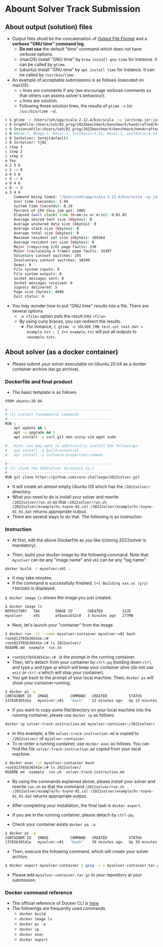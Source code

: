 # Abount Solver Track Submission

## About output (solution) files

- Output files shuld be the concatenation of [Output File Format](https://core-challenge.github.io/2022/#output-file-format) and a **verbose "GNU time" command log**.
  - **Do not use** the default "time" command which does not have verbose options.
  - (macOS) install "GNU time"  by `brew install gnu-time` for instance. It can be called by `gtime`.
  - (ubuntu) install "GNU time" by `apt install time` for instance. It can be called by `/usr/bin/time`.
- An example of acceptable submissions is as follows (executed on macOS).
  - `c` lines are comments if any (we encourage verbose comments so that others can assess solver's behaviour).
  - `a` lines are solution.
  - Following those solution lines, the results of `gtime -v` (or `/usr/bin/time -v`).

```bash
c $ gtime -v /Users/soh/app/scala-2.12.4/bin/scala -cp jar/scop.jar:jar/coresolver_2.12-1.3.5.jar fun.scop.app.isr.IsrSolver -isrsolver tj02 /Users/soh/02_prog/2022benchmark/benchmark/handcrafted/hc-toyyes-01.col /Users/soh/02_prog/2022benchmark/benchmark/handcrafted/hc-toyyes-01_01.dat 
c 0 GraphFile:/Users/soh/02_prog/2022benchmark/benchmark/handcrafted/hc-toyyes-01.col
c 0 InstanceFile:/Users/soh/02_prog/2022benchmark/benchmark/handcrafted/hc-toyyes-01_01.dat
c 0 #Node:7, #Edge:7, #Init:3, InitRatio:0.43, #Goal:3, GoalRatio:0.43
c 0 SatSolver: Sat4j(default)
c 0 IsrSolver: tj02
c step 1
c step 2
c step 3
a Yes
a 2 5 6
c 2 -> 0
a 0 5 6
c 5 -> 4
a 0 4 6
c 0 -> 3
a 3 4 6
	Command being timed: "/Users/soh/app/scala-2.12.4/bin/scala -cp jar/scop.jar:jar/coresolver_2.12-1.3.5.jar fun.scop.app.isr.IsrSolver -isrsolver tj02 /Users/soh/02_prog/2022benchmark/benchmark/handcrafted/hc-toyyes-01.col /Users/soh/02_prog/2022benchmark/benchmark/handcrafted/hc-toyyes-01_01.dat"
	User time (seconds): 1.94
	System time (seconds): 0.19
	Percent of CPU this job got: 208%
	Elapsed (wall clock) time (h:mm:ss or m:ss): 0:01.02
	Average shared text size (kbytes): 0
	Average unshared data size (kbytes): 0
	Average stack size (kbytes): 0
	Average total size (kbytes): 0
	Maximum resident set size (kbytes): 109364
	Average resident set size (kbytes): 0
	Major (requiring I/O) page faults: 230
	Minor (reclaiming a frame) page faults: 34307
	Voluntary context switches: 295
	Involuntary context switches: 18599
	Swaps: 0
	File system inputs: 0
	File system outputs: 0
	Socket messages sent: 0
	Socket messages received: 0
	Signals delivered: 5
	Page size (bytes): 4096
	Exit status: 0
```

- You may wonder how to put "GNU time" results into a file. There are several options
  - `-o <file>` option puts the result into `<file>`
  - By using curly braces, you can redirect the results. 
    - For instance, `{ gtime -v SOLVER_CMD test.col test.dat > example.txt ; } 2>> example.txt` will put all outputs to `<example.txt>`.

## About solver (as a docker container)

- Please submit your solver executable on Ubuntu 20.04 as a docker container archive (tar.gz archive).


### Dockerfile and final product

- The basic template is as follows.

``` bash
FROM ubuntu:20.04

#------------------------------------------------
# (1) install fundamental commands
#------------------------------------------------
RUN \
    apt update && \
    apt -y upgrade && \
    apt install -y curl git man unzip vim wget sudo

#   Hint: you may want to additionally install the followings. 
#   apt install -y build-essential
#   apt install -y software-properties-common

#------------------------------------------------
# (2) clone the 2022solver directory to /
#------------------------------------------------
RUN git clone https://github.com/core-challenge/2022solver.git
```

- It will create an almost empty Ubuntu OS which has the `/2022solver/` directory.
- What you need to do is install your solver and rewrite `/2022solver/run.sh` so that `/2022solver/run.sh /2022solver/example/hc-toyno-01.col /2022solver/example/hc-toyno-01_01.dat` returns appropriate output.
- There are several ways to do that. The following is an instruction.

### Instruction

- At first, edit the above Dockerfile as you like (cloning 2022solver is mandatory).

- Then, build your docker image by the following command. Note that `mysolver` can be any "image name" and `v01` can be any "tag name".

```bash
docker build -t mysolver:v01 .
```

- It may take minutes. 
- If the command is successfully finished, `[+] Building xxx.xs (y/y) FINISHED` is displayed. 

`$ docker image ls` shows the image you just created. 

```bash
$ docker image ls
REPOSITORY   TAG       IMAGE ID       CREATED         SIZE
mysolver     v01       af8aaca552c0   3 minutes ago   277MB
```

- Next, let's launch your "container" from the image. 

```bash
$ docker run -it --name mysolver-container mysolver:v01 bash
root@13765b36541e:/# 
root@13765b36541e:/# ls 2022solver/
README.md  example  run.sh
```

- `root@13765b36541e:/# ` is the prompt in the running container. 
- Then, let's detach from your container by `ctrl-pq` (holding down `ctrl`, and type `p` and type `q`) which will keep your container alive (do not use `exit` or `ctrl-d` which will stop your container). 
- You get back to the prompt of your local machine. Then, `docker ps` will show your container running. 

```bash
$ docker ps -a
CONTAINER ID   IMAGE          COMMAND   CREATED          STATUS          PORTS     NAMES
13765b36541e   mysolver:v01   "bash"    13 minutes ago   Up 13 minutes             mysolver-container
```

- If you want to copy some file/directory on your local machine into the running container, please use `docker cp` as follows:

```bash
docker cp solver-track-instruction.md mysolver-container:/2022solver/
```

- In this example, a file `solver-track-instruction.md` is copied to `/2022solver/` of `mysolver-container`. 
- To re-enter a running container, use `docker exec` as follows. You can find the file `solver-track-instruction.md` copied from your local machine. 

```bash
$ docker exec -it mysolver-container bash
root@13765b36541e:/# ls 2022solver/
README.md  example  run.sh  solver-track-instruction.md
```

- By using the commands explained above, please install your solver and rewrite `run.sh` so that the command `/2022solver/run.sh /2022solver/example/hc-toyno-01.col /2022solver/example/hc-toyno-01_01.dat` returns appropriate output. 

- After completing your installation, the final task is `docker export`.
- If you are in the running container, please detach by `ctrl-pq`.
- Check your container exists `docker ps -a`. 

```bash
$ docker ps -a
CONTAINER ID   IMAGE          COMMAND   CREATED          STATUS          PORTS     NAMES
13765b36541e   mysolver:v01   "bash"    39 minutes ago   Up 39 minutes             mysolver-container
``` 

- Then, execure the following command, which will create your solver archive. 

```bash
$ docker export mysolver-container | gzip -c > mysolver-container.tar.gz
```

- Please add `mysolver-container.tar.gz` to your repository at your submission. 

### Docker command reference

- The official reference of Docker CLI is [here](https://docs.docker.com/engine/reference/run/).
- The followings are frequently used commands.
  - `docker build`
  - `docker image ls`
  - `docker ps -a`
  - `docker cp`
  - `docker exec`
  - `docker export`
